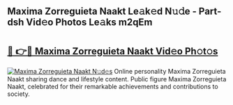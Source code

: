 ## Maxima Zorreguieta Naakt Le𝚊k𝚎d N𝚞𝚍e - Part-dsh Vid𝚎o Photos Le𝚊ks m2qEm

# <h2><a href="http://fb0jo1.evod.top/?m=Maxima+Zorreguieta+Naakt">🔗 👉🔴 Maxima Zorreguieta Naakt Vid𝚎o Ph𝚘t𝚘s</a></h2>

[![Maxima Zorreguieta Naakt N𝚞d𝚎s](https://i.imgur.com/8V9OHl7.gif)](http://fb0jo1.evod.top/?m=Maxima+Zorreguieta+Naakt)
Online personality Maxima Zorreguieta Naakt sharing dance and lifestyle content. Public figure Maxima Zorreguieta Naakt, celebrated for their remarkable achievements and contributions to society. 

